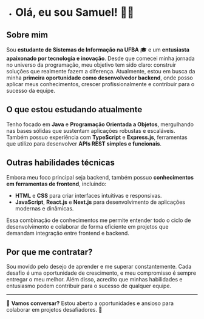 - # Olá, eu sou Samuel! 👋🏾

## Sobre mim

Sou **estudante de Sistemas de Informação na UFBA** 🎓 e um **entusiasta apaixonado por tecnologia e inovação**. Desde que comecei minha jornada no universo da programação, meu objetivo tem sido claro: construir soluções que realmente fazem a diferença. Atualmente, estou em busca da minha **primeira oportunidade como desenvolvedor backend**, onde posso aplicar meus conhecimentos, crescer profissionalmente e contribuir para o sucesso da equipe.

## O que estou estudando atualmente

Tenho focado em **Java** e **Programação Orientada a Objetos**, mergulhando nas bases sólidas que sustentam aplicações robustas e escaláveis. Também possuo experiência com **TypeScript** e **Express.js**, ferramentas que utilizo para desenvolver **APIs REST simples e funcionais**.

## Outras habilidades técnicas

Embora meu foco principal seja backend, também possuo **conhecimentos em ferramentas de frontend**, incluindo:

- **HTML** e **CSS** para criar interfaces intuitivas e responsivas.
- **JavaScript**, **React.js** e **Next.js** para desenvolvimento de aplicações modernas e dinâmicas.

Essa combinação de conhecimentos me permite entender todo o ciclo de desenvolvimento e colaborar de forma eficiente em projetos que demandam integração entre frontend e backend.

## Por que me contratar?

Sou movido pelo desejo de aprender e me superar constantemente. Cada desafio é uma oportunidade de crescimento, e meu compromisso é sempre entregar o meu melhor. Além disso, acredito que minhas habilidades e entusiasmo podem contribuir para o sucesso de qualquer equipe.

---

💬 **Vamos conversar?** Estou aberto a oportunidades e ansioso para colaborar em projetos desafiadores. 🚀
